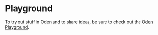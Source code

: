 # Playground

To try out stuff in Oden and to share ideas, be sure to check out the [Oden
Playground](https://playground.oden-lang.org/).
